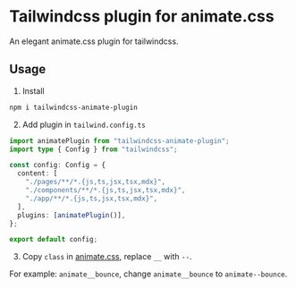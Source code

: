 # Tailwindcss plugin for animate.css

An elegant animate.css plugin for tailwindcss.

## Usage

1. Install

```zsh
npm i tailwindcss-animate-plugin
```

2. Add plugin in `tailwind.config.ts`

```ts
import animatePlugin from "tailwindcss-animate-plugin";
import type { Config } from "tailwindcss";

const config: Config = {
  content: [
    "./pages/**/*.{js,ts,jsx,tsx,mdx}",
    "./components/**/*.{js,ts,jsx,tsx,mdx}",
    "./app/**/*.{js,ts,jsx,tsx,mdx}",
  ],
  plugins: [animatePlugin()],
};

export default config;
```

3. Copy `class` in [animate.css](https://animate.style), replace `__` with `--`.

For example: `animate__bounce`, change `animate__bounce` to `animate--bounce`.
